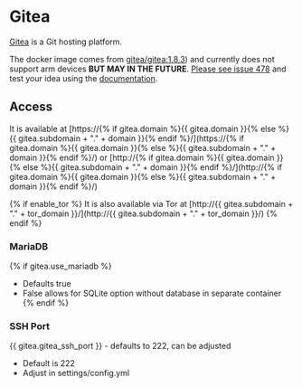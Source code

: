 # Gitea

[Gitea](https://gitea.io/en-US/) is a Git hosting platform.

The docker image comes from [gitea/gitea:1.8.3](https://hub.docker.com/r/gitea/gitea)) 
and currently does not support arm devices **BUT MAY IN THE FUTURE**. [Please see issue 478](https://gitlab.com/NickBusey/HomelabOS/-/issues/478) 
and test your idea using the [documentation](https://homelabos.com/docs/development/adding_services/).

## Access

It is available at [https://{% if gitea.domain %}{{ gitea.domain }}{% else %}{{ gitea.subdomain + "." + domain }}{% endif %}/](https://{% if gitea.domain %}{{ gitea.domain }}{% else %}{{ gitea.subdomain + "." + domain }}{% endif %}/) or [http://{% if gitea.domain %}{{ gitea.domain }}{% else %}{{ gitea.subdomain + "." + domain }}{% endif %}/](http://{% if gitea.domain %}{{ gitea.domain }}{% else %}{{ gitea.subdomain + "." + domain }}{% endif %}/)

{% if enable_tor %}
It is also available via Tor at [http://{{ gitea.subdomain + "." + tor_domain }}/](http://{{ gitea.subdomain + "." + tor_domain }}/)
{% endif %}

### MariaDB
{% if gitea.use_mariadb %}
- Defaults true
- False allows for SQLite option without database in separate container
{% endif %}

### SSH Port
{{ gitea.gitea_ssh_port }} - defaults to 222, can be adjusted
- Default is 222
- Adjust in settings/config.yml
